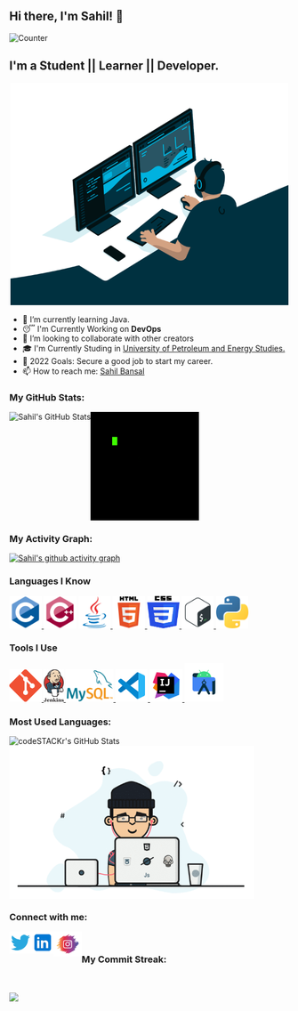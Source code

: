 ## Hi there, I'm Sahil! 👋
![Counter](https://profile-counter.glitch.me/sahilbnsll/count.svg)
## I'm a Student || Learner || Developer.
<p  align="center"><img src="https://github.com/sahilbnsll/sahilbnsll/blob/a64f680327534439706e299714abcfed0694e1ce/A/Coder.gif" alt="Coder GIF" width="500" height="400">

- 🌱 I’m currently learning Java.
- 😴 I'm Currently Working on  __DevOps__
- 👯 I’m looking to collaborate with other creators
- 🎓 I'm Currently Studing in <a href="https://www.upes.ac.in/" target="_blank">University of Petroleum and Energy Studies.</a>
- 🥅 2022 Goals: Secure a good job to start my career.
- 📫 How to reach me: <a href="https://www.linkedin.com/in/sahil-bansal-23905818b/">Sahil Bansal</a>
<h3> <p allign= left> My GitHub Stats:</h3>
  <img align="left" alt="Sahil's GitHub Stats" src="https://github-readme-stats.vercel.app/api?username=sahilbnsll&show_icons=true&theme=midnight-purple&show_icons=true" >
  
  <img align="center" alt="Function GIF" src="https://github.com/sahilbnsll/sahilbnsll/blob/b0307adaf31ceda00dfba85e7531f91bb26814ed/A/Function.gif" height="195" width="195">
  </p>
  <h3 align="left">My Activity Graph:</h3>
  
  [![Sahil's github activity graph](https://github-readme-activity-graph.cyclic.app/graph?username=sahilbnsll)](https://github.com/sahilbnsll/github-readme-activity-graph)

  
  <h3> Languages I Know </h3>
  <p align="left"> 
  
  <a href="https://www.cprogramming.com/" target="_blank"> <img src="https://github.com/sahilbnsll/sahilbnsll/blob/37c5d7add9a5898a02f5f62348772a0a2c9cdf74/A/C-Language.svg" alt="c" width="58" height="58"/> </a> 
  <a href="https://www.w3schools.com/cpp/" target="_blank"> <img src="https://github.com/sahilbnsll/sahilbnsll/blob/37c5d7add9a5898a02f5f62348772a0a2c9cdf74/A/C++.svg" alt="cplusplus" width="58" height="58"/></a> 
  <a href="https://www.java.com" target="_blank"> <img src="https://github.com/sahilbnsll/sahilbnsll/blob/37c5d7add9a5898a02f5f62348772a0a2c9cdf74/A/JAVA.svg" alt="java" width="58" height="58"/> </a> 
  <a href="https://www.w3.org/html/" target="_blank"> <img src="https://github.com/sahilbnsll/sahilbnsll/blob/37c5d7add9a5898a02f5f62348772a0a2c9cdf74/A/HTML5.svg" alt="html5" width="58" height="58"/> </a> 
  <a href="https://www.w3schools.com/css/"> <img src="https://github.com/sahilbnsll/sahilbnsll/blob/1599b194ee945f1d979e93b6b0e377ebf94d0403/A/CSS3.svg" alt="CSS3" width="58" height="58"/>  </a>
 <a href="https://www.shellscript.sh/"> <img src="https://github.com/sahilbnsll/sahilbnsll/blob/5a2b9aa644c6664f25d0a49a7f107dd598b6122a/A/Shell%20Scripting.png" alt="Shell Scripting" width="58" height="58"/>  </a>
  <a href="https://www.python.org/"> <img src="https://github.com/sahilbnsll/sahilbnsll/blob/62c03e3651997f3bf7ad8bf685d659976e04a442/A/Python.png" alt="Python" width="58" height="58" /> </a>
  </p>
<h3> Tools I Use </h3>
<p align="left">
<a href="https://git-scm.com/"><img alt="Git-SCM" src="https://github.com/sahilbnsll/sahilbnsll/blob/5a2b9aa644c6664f25d0a49a7f107dd598b6122a/A/Git-SCM.png" witdh="58" height="58" />
  <a href="https://www.jenkins.io/"> <img alt="Jenkins" src="https://github.com/sahilbnsll/sahilbnsll/blob/5a2b9aa644c6664f25d0a49a7f107dd598b6122a/A/Jenkins.svg" witdh="58" height="58" />
    <a href="https://www.mysql.com/"><img alt="Mysql" src="https://github.com/sahilbnsll/sahilbnsll/blob/5a2b9aa644c6664f25d0a49a7f107dd598b6122a/A/MYSQL.png" witdh="58" height="58" />
  <a href="https://code.visualstudio.com/"> <img alt="VS Code" src="https://github.com/sahilbnsll/sahilbnsll/blob/5a2b9aa644c6664f25d0a49a7f107dd598b6122a/A/VS%20Code.svg" witdh="58" height="58" />
    <a href="https://www.jetbrains.com/idea/"> <img alt="Intellij Idea" src="https://github.com/sahilbnsll/sahilbnsll/blob/cf0cff60c4472b080fa41bb5fd1eec190534b558/A/Intellij%20Idea.svg" witdh="58" height="58" />
    <a href="https://developer.android.com/studio">
      <img alt="Android Studio" src="https://github.com/sahilbnsll/sahilbnsll/blob/e748d2c7863cfe4da6172115da7df8f6771371e7/A/Android%20Studio.png" height= "70" width="70">
      </a>
      </p>
    
<h3>  Most Used Languages: </h3>
  <img align="left" alt="codeSTACKr's GitHub Stats" src="https://github-readme-stats.vercel.app/api/top-langs/?username=sahilbnsll&theme=midnight-purple" />
  
  <p>
 <img align="center" src="https://github.com/sahilbnsll/sahilbnsll/blob/b1a43704d9430d3ef71a5d0bfe043bdad26b3236/A/programmer.gif" height="275px" width="440px" alt="programmergif">
</p>
<h3> Connect with me: </h3>


<a href="https://twitter.com/sahilbansalll" target="_blank">
<img align="left" alt="Sahil | Twitter" width="40px" src="https://github.com/sahilbnsll/sahilbnsll/blob/f6db0514e55afea89ff32ed2599468ec38e4237b/A/twitter.png"/>
  </a>
<a href="https://www.linkedin.com/in/sahil-bansal-23905818b" target="_blank">
  <img align="left" alt="Sahil | LinkedIn" width="40px" src="https://github.com/sahilbnsll/sahilbnsll/blob/180fbb14edf175e9a679a8b91baf76f40eb04369/A/LinkedIN.png" />
  </a>
  
  <a href="https://www.instagram.com/the_sahilbansal/" target="_blank">
  <img align="left" alt="Sahil | Instagram" width="50px" height="45px" src="https://github.com/sahilbnsll/sahilbnsll/blob/b1a43704d9430d3ef71a5d0bfe043bdad26b3236/A/instagram.png" />
  </a>

  <br>
 <h3>  My Commit Streak: </h3>
  </br>
<p><img align="center" src="https://github-readme-streak-stats.herokuapp.com/?user=sahilbnsll&theme=midnight-purple" /></p>

